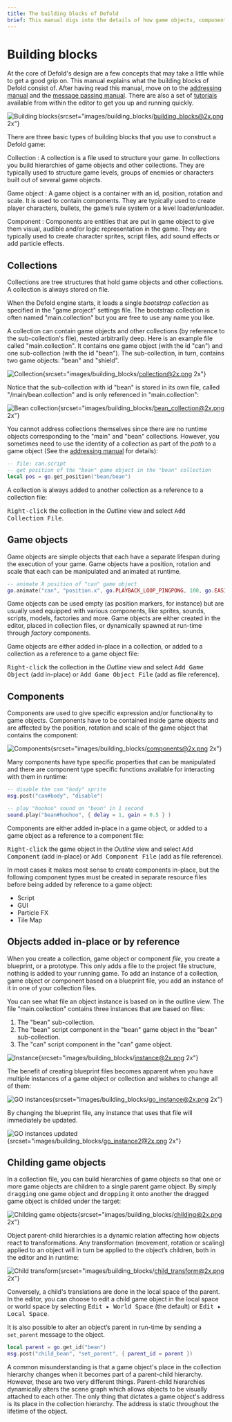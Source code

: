 ```yaml
---
title: The building blocks of Defold
brief: This manual digs into the details of how game objects, components and collections work.
---
```


#  Building blocks

At the core of Defold's design are a few concepts that may take a little while to get a good grip on. This manual explains what the building blocks of Defold consist of. After having read this manual, move on to the [addressing manual](/manuals/addressing) and the [message passing manual](/manuals/message-passing). There are also a set of [tutorials](/tutorials/getting-started) available from within the editor to get you up and running quickly.

![Building blocks](images/building_blocks/building_blocks.png){srcset="images/building_blocks/building_blocks@2x.png 2x"}

There are three basic types of building blocks that you use to construct a Defold game:

Collection
: A collection is a file used to structure your game. In collections you build hierarchies of game objects and other collections. They are typically used to structure game levels, groups of enemies or characters built out of several game objects.

Game object
: A game object is a container with an id, position, rotation and scale. It is used to contain components. They are typically used to create player characters, bullets, the game’s rule system or a level loader/unloader.

Component
: Components are entities that are put in game object to give them visual, audible and/or logic representation in the game. They are typically used to create character sprites, script files, add sound effects or add particle effects.

## Collections

Collections are tree structures that hold game objects and other collections. A collection is always stored on file.

When the Defold engine starts, it loads a single _bootstrap collection_ as specified in the "game.project" settings file. The bootstrap collection is often named "main.collection" but you are free to use any name you like.

A collection can contain game objects and other collections (by reference to the sub-collection's file), nested arbitrarily deep. Here is an example file called "main.collection". It contains one game object (with the id "can") and one sub-collection (with the id "bean"). The sub-collection, in turn, contains two game objects: "bean" and "shield".

![Collection](images/building_blocks/collection.png){srcset="images/building_blocks/collection@2x.png 2x"}

Notice that the sub-collection with id "bean" is stored in its own file, called "/main/bean.collection" and is only referenced in "main.collection":

![Bean collection](images/building_blocks/bean_collection.png){srcset="images/building_blocks/bean_collection@2x.png 2x"}

You cannot address collections themselves since there are no runtime objects corresponding to the "main" and "bean" collections. However, you sometimes need to use the identity of a collection as part of the _path_ to a game object (See the [addressing manual](/manuals/addressing) for details):

```lua
-- file: can.script
-- get position of the "bean" game object in the "bean" collection
local pos = go.get_position("bean/bean")
```

A collection is always added to another collection as a reference to a collection file:

<kbd>Right-click</kbd> the collection in the *Outline* view and select <kbd>Add Collection File</kbd>.

## Game objects

Game objects are simple objects that each have a separate lifespan during the execution of your game. Game objects have a position, rotation and scale that each can be manipulated and animated at runtime.

```lua
-- animate X position of "can" game object
go.animate("can", "position.x", go.PLAYBACK_LOOP_PINGPONG, 100, go.EASING_LINEAR, 1.0)
```

Game objects can be used empty (as position markers, for instance) but are usually used equipped with various components, like sprites, sounds, scripts, models, factories and more. Game objects are either created in the editor, placed in collection files, or dynamically spawned at run-time through _factory_ components.

Game objects are either added in-place in a collection, or added to a collection as a reference to a game object file:

<kbd>Right-click</kbd> the collection in the *Outline* view and select <kbd>Add Game Object</kbd> (add in-place) or <kbd>Add Game Object File</kbd> (add as file reference).


## Components

Components are used to give specific expression and/or functionality to game objects. Components have to be contained inside game objects and are affected by the position, rotation and scale of the game object that contains the component:

![Components](images/building_blocks/components.png){srcset="images/building_blocks/components@2x.png 2x"}

Many components have type specific properties that can be manipulated and there are component type specific functions available for interacting with them in runtime:

```lua
-- disable the can "body" sprite
msg.post("can#body", "disable")

-- play "hoohoo" sound on "bean" in 1 second
sound.play("bean#hoohoo", { delay = 1, gain = 0.5 } )
```

Components are either added in-place in a game object, or added to a game object as a reference to a component file:

<kbd>Right-click</kbd> the game object in the *Outline* view and select <kbd>Add Component</kbd> (add in-place) or <kbd>Add Component File</kbd> (add as file reference).

In most cases it makes most sense to create components in-place, but the following component types must be created in separate resource files before being added by reference to a game object:

* Script
* GUI
* Particle FX
* Tile Map

## Objects added in-place or by reference

When you create a collection, game object or component _file_, you create a blueprint, or a prototype. This only adds a file to the project file structure, nothing is added to your running game. To add an instance of a collection, game object or component based on a blueprint file, you add an instance of it in one of your collection files.

You can see what file an object instance is based on in the outline view. The file "main.collection" contains three instances that are based on files:

1. The "bean" sub-collection.
2. The "bean" script component in the "bean" game object in the "bean" sub-collection.
3. The "can" script component in the "can" game object.

![Instance](images/building_blocks/instance.png){srcset="images/building_blocks/instance@2x.png 2x"}

The benefit of creating blueprint files becomes apparent when you have multiple instances of a game object or collection and wishes to change all of them:

![GO instances](images/building_blocks/go_instance.png){srcset="images/building_blocks/go_instance@2x.png 2x"}

By changing the blueprint file, any instance that uses that file will immediately be updated.

![GO instances updated](images/building_blocks/go_instance2.png){srcset="images/building_blocks/go_instance2@2x.png 2x"}

## Childing game objects

In a collection file, you can build hierarchies of game objects so that one or more game objects are children to a single parent game object. By simply <kbd>dragging</kbd> one game object and <kbd>dropping</kbd> it onto another the dragged game object is childed under the target:

![Childing game objects](images/building_blocks/childing.png){srcset="images/building_blocks/childing@2x.png 2x"}

Object parent-child hierarchies is a dynamic relation affecting how objects react to transformations. Any transformation (movement, rotation or scaling) applied to an object will in turn be applied to the object’s children, both in the editor and in runtime:

![Child transform](images/building_blocks/child_transform.png){srcset="images/building_blocks/child_transform@2x.png 2x"}

Conversely, a child's translations are done in the local space of the parent. In the editor, you can choose to edit a child game object in the local space or world space by selecting <kbd>Edit ▸ World Space</kbd> (the default) or <kbd>Edit ▸ Local Space</kbd>.

It is also possible to alter an object’s parent in run-time by sending a `set_parent` message to the object.

```lua
local parent = go.get_id("bean")
msg.post("child_bean", "set_parent", { parent_id = parent })
```

A common misunderstanding is that a game object's place in the collection hierarchy changes when it becomes part of a parent-child hierarchy. However, these are two very different things. Parent-child hierarchies dynamically alters the scene graph which allows objects to be visually attached to each other. The only thing that dictates a game object's address is its place in the collection hierarchy. The address is static throughout the lifetime of the object.
